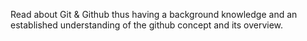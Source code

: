 Read about Git & Github thus having a background knowledge and an established understanding of the github concept and its overview.
